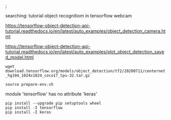 
;

searching:
tutorial object recognitiom in tensorflow webcam

https://tensorflow-object-detection-api-tutorial.readthedocs.io/en/latest/auto_examples/object_detection_camera.html

https://tensorflow-object-detection-api-tutorial.readthedocs.io/en/latest/auto_examples/plot_object_detection_saved_model.html

`wget download.tensorflow.org/models/object_detection/tf2/20200711/centernet_hg104_1024x1024_coco17_tpu-32.tar.gz`

`source prepare-env.sh`

module 'tensorflow' has no attribute 'keras'

```
pip install --upgrade pip setuptools wheel
pip install -I tensorflow
pip install -I keras
```
